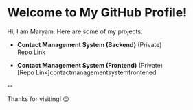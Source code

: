 # Welcome to My GitHub Profile!

Hi, I am Maryam. Here are some of my projects:

- **Contact Management System (Backend)** (Private)  
  [Repo Link](https://github.com/mariyam552/contactManagementBackend) 

- **Contact Management System (Frontend)** (Private)  
  [Repo Link]contactmanagementsystemfrontened

--

Thanks for visiting! 😊
